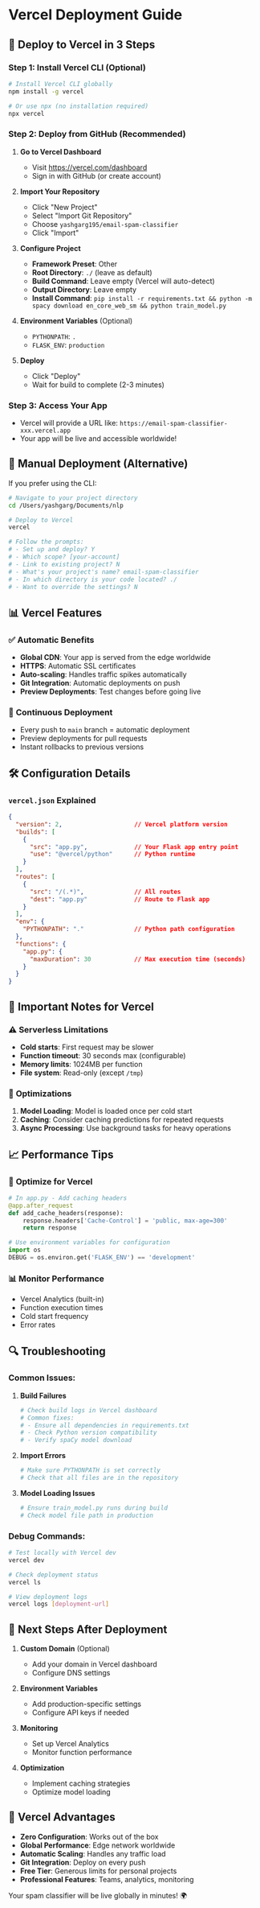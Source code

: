 # Vercel Deployment Guide

## 🚀 Deploy to Vercel in 3 Steps

### Step 1: Install Vercel CLI (Optional)

```bash
# Install Vercel CLI globally
npm install -g vercel

# Or use npx (no installation required)
npx vercel
```

### Step 2: Deploy from GitHub (Recommended)

1. **Go to Vercel Dashboard**
   - Visit https://vercel.com/dashboard
   - Sign in with GitHub (or create account)

2. **Import Your Repository**
   - Click "New Project"
   - Select "Import Git Repository"
   - Choose `yashgarg195/email-spam-classifier`
   - Click "Import"

3. **Configure Project**
   - **Framework Preset**: Other
   - **Root Directory**: `./` (leave as default)
   - **Build Command**: Leave empty (Vercel will auto-detect)
   - **Output Directory**: Leave empty
   - **Install Command**: `pip install -r requirements.txt && python -m spacy download en_core_web_sm && python train_model.py`

4. **Environment Variables** (Optional)
   - `PYTHONPATH`: `.`
   - `FLASK_ENV`: `production`

5. **Deploy**
   - Click "Deploy"
   - Wait for build to complete (2-3 minutes)

### Step 3: Access Your App

- Vercel will provide a URL like: `https://email-spam-classifier-xxx.vercel.app`
- Your app will be live and accessible worldwide!

## 🔧 Manual Deployment (Alternative)

If you prefer using the CLI:

```bash
# Navigate to your project directory
cd /Users/yashgarg/Documents/nlp

# Deploy to Vercel
vercel

# Follow the prompts:
# - Set up and deploy? Y
# - Which scope? [your-account]
# - Link to existing project? N
# - What's your project's name? email-spam-classifier
# - In which directory is your code located? ./
# - Want to override the settings? N
```

## 📊 Vercel Features

### ✅ **Automatic Benefits**
- **Global CDN**: Your app is served from the edge worldwide
- **HTTPS**: Automatic SSL certificates
- **Auto-scaling**: Handles traffic spikes automatically
- **Git Integration**: Automatic deployments on push
- **Preview Deployments**: Test changes before going live

### 🔄 **Continuous Deployment**
- Every push to `main` branch = automatic deployment
- Preview deployments for pull requests
- Instant rollbacks to previous versions

## 🛠️ Configuration Details

### `vercel.json` Explained
```json
{
  "version": 2,                    // Vercel platform version
  "builds": [
    {
      "src": "app.py",             // Your Flask app entry point
      "use": "@vercel/python"      // Python runtime
    }
  ],
  "routes": [
    {
      "src": "/(.*)",              // All routes
      "dest": "app.py"             // Route to Flask app
    }
  ],
  "env": {
    "PYTHONPATH": "."              // Python path configuration
  },
  "functions": {
    "app.py": {
      "maxDuration": 30            // Max execution time (seconds)
    }
  }
}
```

## 🚨 Important Notes for Vercel

### ⚠️ **Serverless Limitations**
- **Cold starts**: First request may be slower
- **Function timeout**: 30 seconds max (configurable)
- **Memory limits**: 1024MB per function
- **File system**: Read-only (except `/tmp`)

### 🔧 **Optimizations**
1. **Model Loading**: Model is loaded once per cold start
2. **Caching**: Consider caching predictions for repeated requests
3. **Async Processing**: Use background tasks for heavy operations

## 📈 Performance Tips

### 🚀 **Optimize for Vercel**
```python
# In app.py - Add caching headers
@app.after_request
def add_cache_headers(response):
    response.headers['Cache-Control'] = 'public, max-age=300'
    return response

# Use environment variables for configuration
import os
DEBUG = os.environ.get('FLASK_ENV') == 'development'
```

### 📊 **Monitor Performance**
- Vercel Analytics (built-in)
- Function execution times
- Cold start frequency
- Error rates

## 🔍 Troubleshooting

### Common Issues:

1. **Build Failures**
   ```bash
   # Check build logs in Vercel dashboard
   # Common fixes:
   # - Ensure all dependencies in requirements.txt
   # - Check Python version compatibility
   # - Verify spaCy model download
   ```

2. **Import Errors**
   ```bash
   # Make sure PYTHONPATH is set correctly
   # Check that all files are in the repository
   ```

3. **Model Loading Issues**
   ```bash
   # Ensure train_model.py runs during build
   # Check model file path in production
   ```

### Debug Commands:
```bash
# Test locally with Vercel dev
vercel dev

# Check deployment status
vercel ls

# View deployment logs
vercel logs [deployment-url]
```

## 🎯 Next Steps After Deployment

1. **Custom Domain** (Optional)
   - Add your domain in Vercel dashboard
   - Configure DNS settings

2. **Environment Variables**
   - Add production-specific settings
   - Configure API keys if needed

3. **Monitoring**
   - Set up Vercel Analytics
   - Monitor function performance

4. **Optimization**
   - Implement caching strategies
   - Optimize model loading

## 🌟 Vercel Advantages

- **Zero Configuration**: Works out of the box
- **Global Performance**: Edge network worldwide
- **Automatic Scaling**: Handles any traffic load
- **Git Integration**: Deploy on every push
- **Free Tier**: Generous limits for personal projects
- **Professional Features**: Teams, analytics, monitoring

Your spam classifier will be live globally in minutes! 🌍 